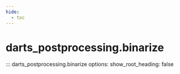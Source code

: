 ```yaml
---
hide:
  - toc
---
```

# <code class='doc-symbol doc-symbol-nav doc-symbol-function'></code>darts_postprocessing.binarize

::: darts_postprocessing.binarize
    options:
      show_root_heading: false
